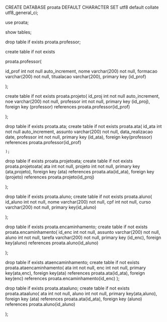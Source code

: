 CREATE DATABASE proata
DEFAULT CHARACTER  SET utf8
default collate utf8_general_ci;


use proata;

show tables;

drop table if exists proata.professor;

create table if not exists 

proata.professor(

id_prof int not null auto_increment,
nome varchar(200) not null,
    formacao varchar(200) not null,
    titualacao varchar(200),
primary key (id_prof)

);


create table if not exists
proata.projeto(
id_proj int not null auto_increment,
    noe varchar(200) not null,
    professor int not null,
    primary key (id_proj),
    foreign key (professor) 
references proata.professor(id_prof)
        
);

drop table if exists proata.ata;
create table if not exists
proata.ata(
id_ata int not null auto_increment,
        assunto varchar(200) not null,
        data_realizacao date,
        professor int not null,
        primary key (id_ata),
        foreign key(professor)
references proata.professor(id_prof)
        
    
    
    );




drop table if exists proata.projetoata;
create table if not exists 
proata.projetoata(
ata int not null,
    projeto int not null,
primary key (ata,projeto),
    foreign key (ata)
references proata.ata(id_ata),
foreign key (projeto)
references proata.projeto(id_proj)
        

);

drop table if exists proata.aluno;
create table if not exists
proata.aluno(
id_aluno int not null,
    nome varchar(200) not null,
    cpf int not null,
    curso varchar(200) not null,
    primary key(id_aluno)

);

drop table if exists proata.encaminhamento;
create table if not exists
proata.encaminhamento(
id_enc int not null,
    assunto varchar(200) not null,
    aluno int not null,
    tarefa varchar(200) not null,
    primary key (id_enc),
    foreign key(aluno)
references proata.aluno(id_aluno)

);

drop table if exists ataencaminhamento;
create table if not exists
proata.ataencaminhamento(
ata int not null,
    enc int not null,
    primary key(ata,enc),
    foreign key(ata)
references proata.ata(id_ata),
foreign key(enc)
references proata.encaminhamento(id_enc)
);


drop table if exists proata.ataaluno;
create table if not exists
proata.ataaluno(
ata int not null,
    aluno int not null,
    primary key(ata,aluno),
    foreign key (ata)
references proata.ata(id_ata),
foreign key (aluno)
references proata.aluno(id_aluno)


);
